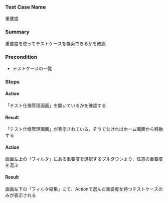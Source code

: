### Test Case Name
重要度

### Summary
重要度を使ってテストケースを検索できるかを確認

### Precondition
* テストケースの一覧

### Steps

#### Action
「テスト仕様管理画面」を開いているかを確認する
#### Result
「テスト仕様管理画面」が表示されている。そうでなければホーム画面から移動する

#### Action
画面左上の「フィルタ」にある重要度を選択するプルダウンより、任意の重要度を選ぶ
#### Result
画面左下の「フィルタ結果」にて、Actionで選んだ重要度を持つテストケースのみが表示される
